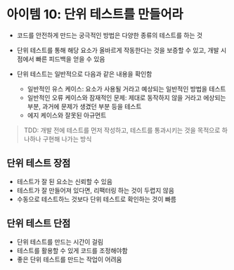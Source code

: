 # 아이템 10: 단위 테스트를 만들어라

- 코드를 안전하게 만드는 궁극적인 방법은 다양한 종류의 테스트를 하는 것
- 단위 테스트를 통해 해당 요소가 올바르게 작동한다는 것을 보증할 수 있고, 개발 시점에서 빠른 피드백을 얻을 수 있음

- 단위 테스트는 일반적으로 다음과 같은 내용을 확인함
  - 일반적인 유스 케이스: 요소가 사용될 거라고 예상되는 일반적인 방법을 테스트
  - 일반적인 오류 케이스와 잠재적인 문제: 제대로 동작하지 않을 거라고 에상되는 부분, 과거에 문제가 생겼던 부분 등을 테스트
  - 에지 케이스와 잘못된 아규먼트

> TDD: 개발 전에 테스트를 먼저 작성하고, 테스트를 통과시키는 것을 목적으로 하나하나 구현해 나가는 방식

## 단위 테스트 장점

- 테스트가 잘 된 요소는 신뢰할 수 있음
- 테스트가 잘 만들어져 있다면, 리팩터링 하는 것이 두렵지 않음
- 수동으로 테스트하느 것보다 단위 테스트로 확인하는 것이 빠름

## 단위 테스트 단점

- 단위 테스트를 만드는 시간이 걸림
- 테스트를 활용할 수 있게 코드를 조정해야함
- 좋은 단위 테스트를 만드는 작업이 어려움
